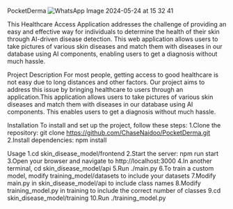 PocketDerma
![WhatsApp Image 2024-05-24 at 15 32 41](https://github.com/ChaseNaidoo/PocketDerma/assets/30260269/62064f8a-a4d8-484e-a7a3-ec9daa828e68)


This Healthcare Access Application addresses the challenge of providing an easy and effective way for individuals to determine the health of their skin
through AI-driven disease detection. This web application allows users to take pictures of various skin diseases and match them with diseases in our
database using AI components, enabling users to get a diagnosis without much hassle.

Project Description
For most people, getting access to good healthcare is not easy due to long distances and other factors. Our project aims to address this issue
by bringing healthcare to users through an application.This application allows users to take pictures of various skin diseases and match them 
with diseases in our database using AI components. This enables users to get a diagnosis without much hassle.

Installation
To install and set up the project, follow these steps:
1.Clone the repository: git clone https://github.com/ChaseNaidoo/PocketDerma.git
2.Install dependencies: npm install

Usage
1.cd skin_disease_model/frontend
2.Start the server: npm run start
3.Open your browser and navigate to http://localhost:3000
4.In another terminal, cd skin_disease_model/api
5.Run ./main.py
6.To train a custom model, modify training_model/datasets to include your datasets
7.Modify main.py in skin_disease_model/api to include class names
8.Modify training_model.py in training to include the correct number of classes
9.cd skin_disease_model/training
10.Run ./training_model.py


